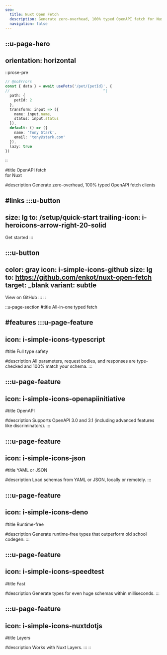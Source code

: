 ```yaml
---
seo:
  title: Nuxt Open Fetch
  description: Generate zero-overhead, 100% typed OpenAPI fetch for Nuxt
  navigation: false
---
```


::u-page-hero
---
orientation: horizontal
---
  ::prose-pre
  ```ts twoslash
  // @noErrors
  const { data } = await usePets('/pet/{petId}', {
  //                                          ^|
    path: {
      petId: 2
    },
    transform: input => ({
      name: input.name,
      status: input.status
    }),
    default: () => ({
      name: 'Tony Stark',
      email: 'tony@stark.com'
    }),
    lazy: true
  })
  ```
  ::

#title
OpenAPI fetch<br/>for Nuxt

#description
Generate zero-overhead, 100% typed OpenAPI fetch clients

#links
  :::u-button
  ---
  size: lg
  to: /setup/quick-start
  trailing-icon: i-heroicons-arrow-right-20-solid
  ---
  Get started
  :::

  :::u-button
  ---
  color: gray
  icon: i-simple-icons-github
  size: lg
  to: https://github.com/enkot/nuxt-open-fetch
  target: _blank
  variant: subtle
  ---
  View on GitHub
  :::
::

::u-page-section
#title
All-in-one typed fetch

#features
  :::u-page-feature
  ---
  icon: i-simple-icons-typescript
  ---
  #title
  Full type safety

  #description
  All parameters, request bodies, and responses are type-checked and 100% match your schema.
  :::

  :::u-page-feature
  ---
  icon: i-simple-icons-openapiinitiative
  ---
  #title
  OpenAPI

  #description
  Supports OpenAPI 3.0 and 3.1 (including advanced features like discriminators).
  :::

  :::u-page-feature
  ---
  icon: i-simple-icons-json
  ---
  #title
  YAML or JSON

  #description
  Load schemas from YAML or JSON, locally or remotely.
  :::

  :::u-page-feature
  ---
  icon: i-simple-icons-deno
  ---
  #title
  Runtime-free

  #description
  Generate runtime-free types that outperform old school codegen.
  :::

  :::u-page-feature
  ---
  icon: i-simple-icons-speedtest
  ---
  #title
  Fast

  #description
  Generate types for even huge schemas within milliseconds.
  :::

  :::u-page-feature
  ---
  icon: i-simple-icons-nuxtdotjs
  ---
  #title
  Layers

  #description
  Works with Nuxt Layers.
  :::
::
